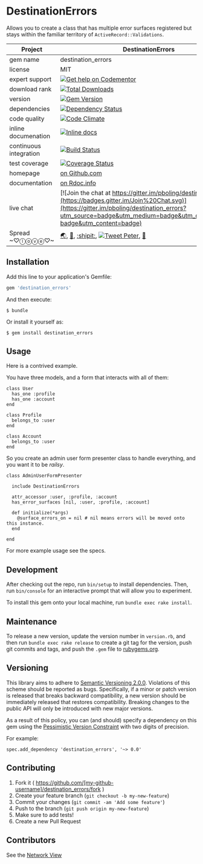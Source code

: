 # DestinationErrors

Allows you to create a class that has multiple error surfaces registered but stays within the familiar territory of `ActiveRecord::Validations`.

| Project                 |  DestinationErrors    |
|------------------------ | ----------------- |
| gem name                |  destination_errors   |
| license                 |  MIT              |
| expert support          |  [![Get help on Codementor](https://cdn.codementor.io/badges/get_help_github.svg)](https://www.codementor.io/peterboling?utm_source=github&utm_medium=button&utm_term=peterboling&utm_campaign=github) |
| download rank           |  [![Total Downloads](https://img.shields.io/gem/rt/destination_errors.svg)](https://rubygems.org/gems/destination_errors) |
| version                 |  [![Gem Version](https://badge.fury.io/rb/destination_errors.png)](http://badge.fury.io/rb/destination_errors) |
| dependencies            |  [![Dependency Status](https://gemnasium.com/pboling/destination_errors.png)](https://gemnasium.com/pboling/destination_errors) |
| code quality            |  [![Code Climate](https://codeclimate.com/github/pboling/destination_errors.png)](https://codeclimate.com/github/pboling/destination_errors) |
| inline documenation     |  [![Inline docs](http://inch-ci.org/github/pboling/destination_errors.png)](http://inch-ci.org/github/pboling/destination_errors) |
| continuous integration  |  [![Build Status](https://secure.travis-ci.org/pboling/destination_errors.png?branch=master)](https://travis-ci.org/pboling/destination_errors) |
| test coverage           |  [![Coverage Status](https://coveralls.io/repos/pboling/destination_errors/badge.png)](https://coveralls.io/r/pboling/destination_errors) |
| homepage                |  [on Github.com][homepage] |
| documentation           |  [on Rdoc.info][documentation] |
| live chat               |  [![Join the chat at https://gitter.im/pboling/destination_errors](https://badges.gitter.im/Join%20Chat.svg)](https://gitter.im/pboling/destination_errors?utm_source=badge&utm_medium=badge&utm_campaign=pr-badge&utm_content=badge) |
| Spread ~♡ⓛⓞⓥⓔ♡~      |  [🌏](https://about.me/peter.boling), [👼](https://angel.co/peter-boling), [:shipit:](http://coderwall.com/pboling), [![Tweet Peter](https://img.shields.io/twitter/follow/galtzo.svg?style=social&label=Follow)](http://twitter.com/galtzo), [🌹](https://nationalprogressiveparty.org) |

[semver]: http://semver.org/
[pvc]: http://docs.rubygems.org/read/chapter/16#page74
[railsbling]: http://www.railsbling.com
[peterboling]: http://www.peterboling.com
[coderbits]: https://coderbits.com/pboling
[coderwall]: http://coderwall.com/pboling
[documentation]: http://rdoc.info/github/pboling/destination_errors/frames
[homepage]: https://github.com/pboling/destination_errors


## Installation

Add this line to your application's Gemfile:

```ruby
gem 'destination_errors'
```

And then execute:

    $ bundle

Or install it yourself as:

    $ gem install destination_errors

## Usage

Here is a contrived example.

You have three models, and a form that interacts with all of them:
```
class User
  has_one :profile
  has_one :account
end

class Profile
  belongs_to :user
end

class Account
  belongs_to :user
end
```

So you create an admin user form presenter class to handle everything, and you want it to be *railsy*.
```
class AdminUserFormPresenter

  include DestinationErrors

  attr_accessor :user, :profile, :account
  has_error_surfaces [nil, :user, :profile, :account]

  def initialize(*args)
    @surface_errors_on = nil # nil means errors will be moved onto this instance.
  end

end
```

For more example usage see the specs.


## Development

After checking out the repo, run `bin/setup` to install dependencies. Then, run `bin/console` for an interactive prompt that will allow you to experiment.

To install this gem onto your local machine, run `bundle exec rake install`.

## Maintenance

To release a new version, update the version number in `version.rb`, and then run `bundle exec rake release` to create a git tag for the version, push git commits and tags, and push the `.gem` file to [rubygems.org](https://rubygems.org).

## Versioning

This library aims to adhere to [Semantic Versioning 2.0.0](http://semver.org/).
Violations of this scheme should be reported as bugs. Specifically,
if a minor or patch version is released that breaks backward
compatibility, a new version should be immediately released that
restores compatibility. Breaking changes to the public API will
only be introduced with new major versions.

As a result of this policy, you can (and should) specify a
dependency on this gem using the [Pessimistic Version Constraint](http://docs.rubygems.org/read/chapter/16#page74) with two digits of precision.

For example:

    spec.add_dependency 'destination_errors', '~> 0.0'

## Contributing

1. Fork it ( https://github.com/[my-github-username]/destination_errors/fork )
2. Create your feature branch (`git checkout -b my-new-feature`)
3. Commit your changes (`git commit -am 'Add some feature'`)
4. Push to the branch (`git push origin my-new-feature`)
5. Make sure to add tests!
6. Create a new Pull Request

## Contributors

See the [Network View](https://github.com/trumaker/destination_errors/network)

